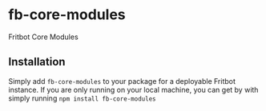 fb-core-modules
===============

Fritbot Core Modules

Installation
----

Simply add `fb-core-modules` to your package for a deployable Fritbot instance. If you are only running on your local machine, you can get by with simply running `npm install fb-core-modules`
